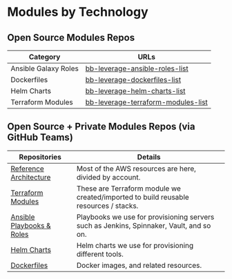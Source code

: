# Modules by Technology

## **Open Source Modules Repos**

| Category              | URLs                                                                                |
|-----------------------|-------------------------------------------------------------------------------------|
| Ansible Galaxy Roles  | [bb-leverage-ansible-roles-list](https://github.com/topics/binbash-ansible-role)  |
| Dockerfiles           | [bb-leverage-dockerfiles-list](https://github.com/topics/binbash-docker)          |
| Helm Charts           | [bb-leverage-helm-charts-list](https://github.com/topics/binbash-helm)            |
| Terraform Modules     | [bb-leverage-terraform-modules-list](https://github.com/topics/binbash-terraform) |


## **Open Source + Private Modules Repos (via GitHub Teams)**

| Repositories                                                                                                     |Details                                                                                  |
|------------------------------------------------------------------------------------------------------------------|-----------------------------------------------------------------------------------------|
| [Reference Architecture](https://github.com/orgs/binbashar/teams/leverage-ref-architecture-aws-dev/repositories) | Most of the AWS resources are here, divided by account.                                 |
| [Terraform Modules](https://github.com/orgs/binbashar/teams/leverage-project-terraform-dev/repositories)         | These are Terraform module we created/imported to build reusable resources / stacks.    |
| [Ansible Playbooks & Roles](https://github.com/orgs/binbashar/teams/leverage-project-ansible-dev/repositories)   | Playbooks we use for provisioning servers such as Jenkins, Spinnaker, Vault, and so on. |
| [Helm Charts](https://github.com/orgs/binbashar/teams/leverage-project-helm-dev/repositories)                    | Helm charts we use for provisioning different tools.                                    |
| [Dockerfiles](https://github.com/orgs/binbashar/teams/leverage-project-docker-dev/repositories)                  | Docker images, and related resources.                                                   |
